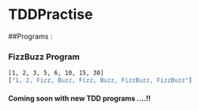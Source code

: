 # TDDPractise
 
##Programs :
### FizzBuzz Program
```sh 
[1, 2, 3, 5, 6, 10, 15, 30]
["1, 2, Fizz, Buzz, Fizz, Buzz, FizzBuzz, FizzBuzz"]
```
#### Coming soon with new  TDD programs ....!! 
